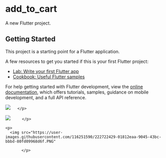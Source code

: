 # add_to_cart

A new Flutter project.

## Getting Started

This project is a starting point for a Flutter application.

A few resources to get you started if this is your first Flutter project:

- [Lab: Write your first Flutter app](https://docs.flutter.dev/get-started/codelab)
- [Cookbook: Useful Flutter samples](https://docs.flutter.dev/cookbook)

For help getting started with Flutter development, view the
[online documentation](https://docs.flutter.dev/), which offers tutorials,
samples, guidance on mobile development, and a full API reference.
<p>
  <img src="https://user-images.githubusercontent.com/116251590/222722261-439937c2-95b4-4b13-923c-3c409e3cc7f5.PNG"

       </p>
  
  <p>
    <img src="https://user-images.githubusercontent.com/116251590/222722352-595d3b64-869f-41e6-b007-b1b10140db56.PNG"

         </p>
    
    <p>
      <img src="https://user-images.githubusercontent.com/116251590/222722429-01812eaa-9045-43bc-bbbd-80fd09968d6f.PNG"
           
           </p>
